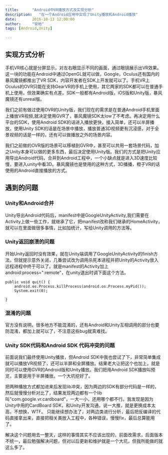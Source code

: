 ```yaml
---
title:      "Android中VR播放方式及实现分析"
description:   "在一个Android应用中实现了Unity播放和Android播放"
date:       2016-10-13 12:00:00
author:     "安地"
tags: [Android,Unity]
    
---
```


## 实现方式分析

手机VR核心就是分屏显示，对左右眼显示不同的画面，通过眼镜展示出VR效果。这一块的功能在Android中通过OpenGL就可以做，Google，Oculus还有国内的暴风魔镜都推出了VR SDK，内容开发者在SDK上开发就可以了。手机VR上Oculus的OVR只能在支持GearVR的手机上使用，其它两家的SDK都可以在普通手机上使用，但效果确实有点差。SDK一般都有Android版，iOS版和Unity版，暴风魔镜还有unreal版。

我们之前有做过使用OVR的Unity版，我们现在的需求是在普通Android手机里面上播放VR视频,就决定使用GVR了，暴风魔镜SDK太low了不考虑。再决定用什么平台的SDK，使用Android SDK的话进入播放更快，接入简单，还可以半屏播放，使用Unity SDK的话是在场景中播放，播放普通3D视频更有沉浸感，对于全景视频的话是一样的，还有可以做播放之外的场景内容。

我们之前做的OVR版的场景可以移植到GVR中，甚至可以共用一套场景代码，加之Unity本身可以做的更多东西，最后决定使用Unity版。我们的方式是把Unity应用导出Android代码，合并到Android工程中，一个小缺点就是进入3D速度比较慢，要进入unity中看3D。暴风魔镜也是使用的这种方式，3D播播，橙子VR的话使用的Android直接播放的方式。

## 遇到的问题

### Unity和Android合并
Unity导出Android代码后，manifest中是GoogleUnityActivity,我们需要在Activity上做一些工作，就继承了它，把manifest改称我们继承的HomeActivity，就可以在里面做很多事情，比如加统计，写给Unity调用的方法等。


### Unity返回崩溃的问题
开始Unity返回时没有效果，就在Unity端调用了GoogleUnityActivity的finish方法，但就提示意外关闭，几番尝试改为调用杀死本进程并把Unity的Activity放入远程进程中终于可以了。就是manifest的Activity加上 android:process=":remote"，在unity退出时调下面这个方法。

    public void quit() {
        android.os.Process.killProcess(android.os.Process.myPid());
        System.exit(0);

    }
  
### 混淆的问题

官方没有说明，很多地方不能混淆的，还有Android和Unity互相调用的部分也要防混淆，都加上就可以了，不注意这些bug就真难找。

### Unity SDK代码和Android SDK 代码冲突的问题
前面说我们最终使用Unity播放，但Android SDK中我也尝试了下，非常简单集成就可以播放VR视频了，还可以半屏和全屏播放。结果老大让把这个也加上，就是同时可以使用GVR的Android版和Unity播放。我们把用Android SDK播放叫预览，主要是用于半屏播放。一个大坑挖好了。


把两种播放方式都加进来后发现lib冲突，因为两边的SDK有部分代码是一样的，然后就慢慢分析对比了，结果发现两边都有一个lib叫"com.google.vr.cardboard"，一大一小，还用哪个都不行。我发现是因为Unity中用的CardBoard SDK，和Unity开发沟通，说一大推，就是更换成本太高，不想换，WTF。
只能继续想办法了，对两边类进行分析，最后把反编译的代码直接拿出来，直接把相关类放入工程中，各种错误，慢慢fix，最后总算能用了。

解决这个问题用去一整天，这样的事情其实不应该出现的，前面改需求，后面版本不统一，最后勉强解决问题，但对以后更新和维护就是一个大坑，但我所能做的就这么多了。


